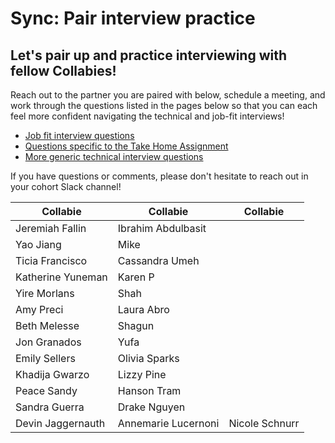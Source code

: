 # Sync: Pair interview practice

## Let's pair up and practice interviewing with fellow Collabies!

Reach out to the partner you are paired with below, schedule a meeting, and work through the questions listed in the pages below so that you can each feel more confident navigating the technical and job-fit interviews!

* [Job fit interview questions](../resources/job-fit-interview-questions.md)
* [Questions specific to the Take Home Assignment](../session-docs/complete-take-home-assignment.md)
* [More generic technical interview questions](../resources/technical-interview-questions.md)

If you have questions or comments, please don't hesitate to reach out in your cohort Slack channel!


| Collabie | Collabie | Collabie |
| ---- | ---- | ---- |
Jeremiah Fallin | 	Ibrahim Abdulbasit
Yao Jiang | 	Mike
Ticia Francisco | 	Cassandra Umeh
Katherine Yuneman | 	Karen P
Yire Morlans | 	Shah
Amy Preci | 	Laura Abro
Beth Melesse | 	Shagun
Jon Granados | 	Yufa
Emily Sellers | 	Olivia Sparks
Khadija Gwarzo | 	Lizzy Pine
Peace Sandy | 	Hanson Tram
Sandra Guerra |  Drake Nguyen
Devin Jaggernauth | Annemarie Lucernoni | Nicole Schnurr

